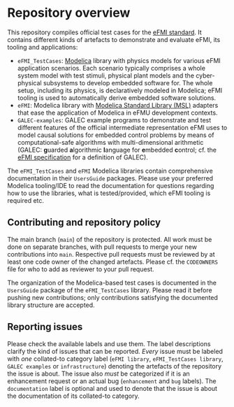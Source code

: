 # Repository overview

This repository compiles official test cases for the [eFMI standard](https://efmi-standard.org). It contains different kinds of artefacts to demonstrate and evaluate eFMI, its tooling and applications:

*  `eFMI_TestCases`: [Modelica](https://www.modelica.org/modelicalanguage) library with physics models for various eFMI application scenarios. Each scenario typically comprises a whole system model with test stimuli, physical plant models and the cyber-physical subsystems to develop embedded software for. The whole setup, including its physics, is declaratively modeled in Modelica; eFMI tooling is used to automatically derive embedded software solutions.
* `eFMI`: Modelica library with [Modelica Standard Library (MSL)](https://github.com/modelica/ModelicaStandardLibrary) adapters that ease the application of Modelica in eFMU development contexts.
* `GALEC-examples`: GALEC example programs to demonstrate and test different features of the official intermediate representation eFMI uses to model causal solutions for embedded control problems by means of computational-safe algorithms with multi-dimensional arithmetic (GALEC: **g**uarded **a**lgorithmic **l**anguage for **e**mbedded **c**ontrol; cf. the [eFMI specification](https://efmi-standard.org) for a definition of GALEC).

The `eFMI_TestCases` and `eFMI` Modelica libraries contain comprehensive documentation in their `UsersGuide` packages. Please use your preferred Modelica tooling/IDE to read the documentation for questions regarding how to use the libraries, what is tested/provided, which eFMI tooling is required etc.

## Contributing and repository policy

The main branch (`main`) of the repository is protected. All work must be done on separate branches, with pull requests to merge your new contributions into `main`. Respective pull requests must be reviewed by at least one code owner of the changed artefacts. Please cf. the `CODEOWNERS` file for who to add as reviewer to your pull request.

The organization of the Modelica-based test cases is documented in the `UsersGuide` package of the `eFMI_TestCases` library. Please read it before pushing new contributions; only contributions satisfying the documented library structure are accepted.

## Reporting issues

Please check the available labels and use them. The label descriptions clarify the kind of issues that can be reported. _Every_ issue must be labeled with _one_ collated-to category label (`eFMI library`, `eFMI_TestCases library`, `GALEC examples` or `infrastructure`) denoting the artefacts of the repository the issue is about. The issue also _must_ be categorized if it is an enhancement request or an actual bug (`enhancement` and `bug` labels). The `documentation` label is optional and used to denote that the issue is about the documentation of its collated-to category.